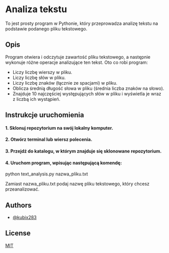 
# Analiza tekstu

To jest prosty program w Pythonie, który przeprowadza analizę tekstu na podstawie podanego pliku tekstowego.


## Opis

Program otwiera i odczytuje zawartość pliku tekstowego, a następnie wykonuje różne operacje analizujące ten tekst. Oto co robi program:

 - Liczy liczbę wierszy w pliku.
 - Liczy liczbę słów w pliku.
 - Liczy liczbę znaków (łącznie ze spacjami) w pliku.
 - Oblicza średnią długość słowa w pliku (średnia liczba znaków na słowo).
 - Znajduje 10 najczęściej występujących słów w pliku i wyświetla je wraz z liczbą ich wystąpień.

## Instrukcje uruchomienia

#### 1. Sklonuj repozytorium na swój lokalny komputer.

#### 2. Otwórz terminal lub wiersz polecenia.

#### 3. Przejdź do katalogu, w którym znajduje się sklonowane repozytorium.

#### 4. Uruchom program, wpisując następującą komendę:

python text_analysis.py nazwa_pliku.txt

Zamiast nazwa_pliku.txt podaj nazwę pliku tekstowego, który chcesz przeanalizować.


## Authors

- [@kubix283](https://www.github.com/kubix283)


## License

[MIT](https://choosealicense.com/licenses/mit/)

